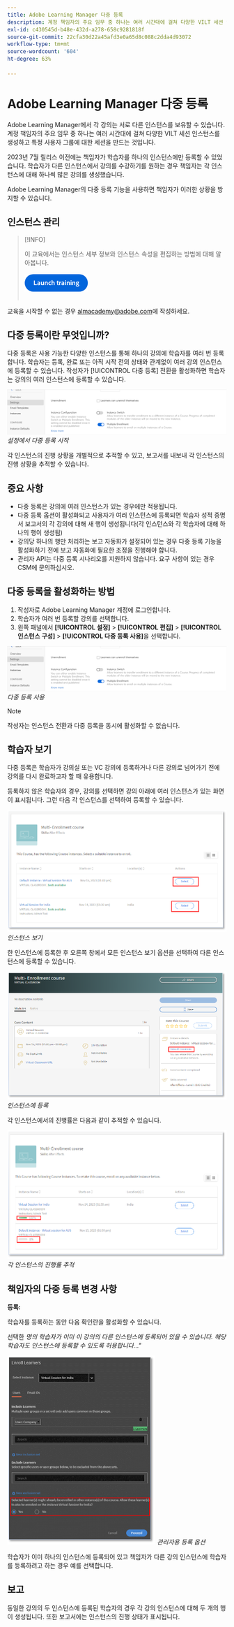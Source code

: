 ```yaml
---
title: Adobe Learning Manager 다중 등록
description: 계정 책임자의 주요 임무 중 하나는 여러 시간대에 걸쳐 다양한 VILT 세션 인스턴스를 생성하고 특정 사용자 그룹에 대한 세션을 만드는 것입니다.
exl-id: c430545d-b48e-432d-a278-658c9281818f
source-git-commit: 22cfa30d22a45afd3e0a65d8c088c2dda4d93072
workflow-type: tm+mt
source-wordcount: '604'
ht-degree: 63%

---
```


# Adobe Learning Manager 다중 등록

Adobe Learning Manager에서 각 강의는 서로 다른 인스턴스를 보유할 수 있습니다. 계정 책임자의 주요 임무 중 하나는 여러 시간대에 걸쳐 다양한 VILT 세션 인스턴스를 생성하고 특정 사용자 그룹에 대한 세션을 만드는 것입니다.

2023년 7월 릴리스 이전에는 책임자가 학습자를 하나의 인스턴스에만 등록할 수 있었습니다. 학습자가 다른 인스턴스에서 강의를 수강하기를 원하는 경우 책임자는 각 인스턴스에 대해 하나씩 많은 강의를 생성했습니다.

Adobe Learning Manager의 다중 등록 기능을 사용하면 책임자가 이러한 상황을 방지할 수 있습니다.

## 인스턴스 관리

>[!INFO]
>
>이 교육에서는 인스턴스 세부 정보와 인스턴스 속성을 편집하는 방법에 대해 알아봅니다.<br><br>[![단추](assets/launch-training-button.png)](https://content.adobelearningmanageracademy.com/app/learner?accountId=98632#/course/8318912)</br></br>

교육을 시작할 수 없는 경우 <almacademy@adobe.com>에 작성하세요.

## 다중 등록이란 무엇입니까?

다중 등록은 사용 가능한 다양한 인스턴스를 통해 하나의 강의에 학습자를 여러 번 등록합니다.  학습자는 등록, 완료 또는 아직 시작 전의 상태와 관계없이 여러 강의 인스턴스에 등록할 수 있습니다. 작성자가 [!UICONTROL 다중 등록] 전환을 활성화하면 학습자는 강의의 여러 인스턴스에 등록할 수 있습니다.

![다중 등록 이미지](assets/multi-enrollment-author.png)
*설정에서 다중 등록 시작*

각 인스턴스의 진행 상황을 개별적으로 추적할 수 있고, 보고서를 내보내 각 인스턴스의 진행 상황을 추적할 수 있습니다.

## 중요 사항

* 다중 등록은 강의에 여러 인스턴스가 있는 경우에만 적용됩니다.
* 다중 등록 옵션이 활성화되고 사용자가 여러 인스턴스에 등록되면 학습자 성적 증명서 보고서의 각 강의에 대해 새 행이 생성됩니다(각 인스턴스와 각 학습자에 대해 하나의 행이 생성됨)
* 강의당 하나의 행만 처리하는 보고 자동화가 설정되어 있는 경우 다중 등록 기능을 활성화하기 전에 보고 자동화에 필요한 조정을 진행해야 합니다.
* 관리자 API는 다중 등록 시나리오를 지원하지 않습니다. 요구 사항이 있는 경우 CSM에 문의하십시오.

## 다중 등록을 활성화하는 방법

1. 작성자로 Adobe Learning Manager 계정에 로그인합니다.
1. 학습자가 여러 번 등록할 강의를 선택합니다.
1. 왼쪽 패널에서 **[!UICONTROL 설정]** > **[!UICONTROL 편집]** > **[!UICONTROL 인스턴스 구성]** > **[!UICONTROL 다중 등록 사용]**&#x200B;을 선택합니다.

![다중 등록 이미지](assets/multi-enrollment-author.png)
*다중 등록 사용*

>[!NOTE]
>
>작성자는 인스턴스 전환과 다중 등록을 동시에 활성화할 수 없습니다.

## 학습자 보기

다중 등록은 학습자가 강의실 또는 VC 강의에 등록하거나 다른 강의로 넘어가기 전에 강의를 다시 완료하고자 할 때 유용합니다.

등록하지 않은 학습자의 경우, 강의를 선택하면 강의 아래에 여러 인스턴스가 있는 화면이 표시됩니다. 그런 다음 각 인스턴스를 선택하여 등록할 수 있습니다.

![학습자 보기 이미지](assets/learner-view.png)
*인스턴스 보기*

한 인스턴스에 등록한 후 오른쪽 창에서 모든 인스턴스 보기 옵션을 선택하여 다른 인스턴스에 등록할 수 있습니다.

![다중 등록 과정 이미지](assets/enroll-instance.png)
*인스턴스에 등록*

각 인스턴스에서의 진행률은 다음과 같이 추적할 수 있습니다.

![진행 상황 추적](assets/check-progress.png)
*각 인스턴스의 진행률 추적*

## 책임자의 다중 등록 변경 사항

**등록:**

학습자를 등록하는 동안 다음 확인란을 활성화할 수 있습니다.

선택한 *명의 학습자가 이미 이 강의의 다른 인스턴스에 등록되어 있을 수 있습니다. 해당 학습자도 인스턴스에 등록할 수 있도록 허용합니다…&quot;*

![관리자 변경](assets/admin-changes.png)
*관리자용 등록 옵션*

학습자가 이미 하나의 인스턴스에 등록되어 있고 책임자가 다른 강의 인스턴스에 학습자를 등록하려고 하는 경우 예를 선택합니다.

## 보고

동일한 강의의 두 인스턴스에 등록된 학습자의 경우 각 강의 인스턴스에 대해 두 개의 행이 생성됩니다. 또한 보고서에는 인스턴스의 진행 상태가 표시됩니다.

